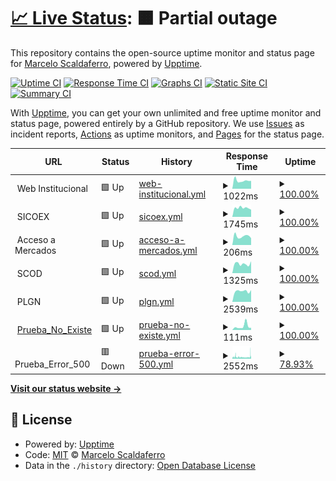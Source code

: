 # [📈 Live Status](https://Scaldy.github.io/ALADI_Sites_Monitor): <!--live status--> **🟧 Partial outage**

This repository contains the open-source uptime monitor and status page for [Marcelo Scaldaferro](https://scaldy.github.io/Marcelo-Scaldaferro/), powered by [Upptime](https://github.com/upptime/upptime).

[![Uptime CI](https://github.com/Scaldy/ALADI_Sites_Monitor/workflows/Uptime%20CI/badge.svg)](https://github.com/Scaldy/ALADI_Sites_Monitor/actions?query=workflow%3A%22Uptime+CI%22)
[![Response Time CI](https://github.com/Scaldy/ALADI_Sites_Monitor/workflows/Response%20Time%20CI/badge.svg)](https://github.com/Scaldy/ALADI_Sites_Monitor/actions?query=workflow%3A%22Response+Time+CI%22)
[![Graphs CI](https://github.com/Scaldy/ALADI_Sites_Monitor/workflows/Graphs%20CI/badge.svg)](https://github.com/Scaldy/ALADI_Sites_Monitor/actions?query=workflow%3A%22Graphs+CI%22)
[![Static Site CI](https://github.com/Scaldy/ALADI_Sites_Monitor/workflows/Static%20Site%20CI/badge.svg)](https://github.com/Scaldy/ALADI_Sites_Monitor/actions?query=workflow%3A%22Static+Site+CI%22)
[![Summary CI](https://github.com/Scaldy/ALADI_Sites_Monitor/workflows/Summary%20CI/badge.svg)](https://github.com/Scaldy/ALADI_Sites_Monitor/actions?query=workflow%3A%22Summary+CI%22)

With [Upptime](https://upptime.js.org), you can get your own unlimited and free uptime monitor and status page, powered entirely by a GitHub repository. We use [Issues](https://github.com/Scaldy/ALADI_Sites_Monitor/issues) as incident reports, [Actions](https://github.com/Scaldy/ALADI_Sites_Monitor/actions) as uptime monitors, and [Pages](https://Scaldy.github.io/ALADI_Sites_Monitor) for the status page.

<!--start: status pages-->
<!-- This summary is generated by Upptime (https://github.com/upptime/upptime) -->
<!-- Do not edit this manually, your changes will be overwritten -->
<!-- prettier-ignore -->
| URL | Status | History | Response Time | Uptime |
| --- | ------ | ------- | ------------- | ------ |
| <img alt="" src="https://icons.duckduckgo.com/ip3/null.ico" height="13"> Web Institucional | 🟩 Up | [web-institucional.yml](https://github.com/Scaldy/ALADI_Sites_Monitor/commits/HEAD/history/web-institucional.yml) | <details><summary><img alt="Response time graph" src="./graphs/web-institucional/response-time-week.png" height="20"> 1022ms</summary><br><a href="https://Scaldy.github.io/ALADI_Sites_Monitor/history/web-institucional"><img alt="Response time 1202" src="https://img.shields.io/endpoint?url=https%3A%2F%2Fraw.githubusercontent.com%2FScaldy%2FALADI_Sites_Monitor%2FHEAD%2Fapi%2Fweb-institucional%2Fresponse-time.json"></a><br><a href="https://Scaldy.github.io/ALADI_Sites_Monitor/history/web-institucional"><img alt="24-hour response time 987" src="https://img.shields.io/endpoint?url=https%3A%2F%2Fraw.githubusercontent.com%2FScaldy%2FALADI_Sites_Monitor%2FHEAD%2Fapi%2Fweb-institucional%2Fresponse-time-day.json"></a><br><a href="https://Scaldy.github.io/ALADI_Sites_Monitor/history/web-institucional"><img alt="7-day response time 1022" src="https://img.shields.io/endpoint?url=https%3A%2F%2Fraw.githubusercontent.com%2FScaldy%2FALADI_Sites_Monitor%2FHEAD%2Fapi%2Fweb-institucional%2Fresponse-time-week.json"></a><br><a href="https://Scaldy.github.io/ALADI_Sites_Monitor/history/web-institucional"><img alt="30-day response time 1087" src="https://img.shields.io/endpoint?url=https%3A%2F%2Fraw.githubusercontent.com%2FScaldy%2FALADI_Sites_Monitor%2FHEAD%2Fapi%2Fweb-institucional%2Fresponse-time-month.json"></a><br><a href="https://Scaldy.github.io/ALADI_Sites_Monitor/history/web-institucional"><img alt="1-year response time 1199" src="https://img.shields.io/endpoint?url=https%3A%2F%2Fraw.githubusercontent.com%2FScaldy%2FALADI_Sites_Monitor%2FHEAD%2Fapi%2Fweb-institucional%2Fresponse-time-year.json"></a></details> | <details><summary><a href="https://Scaldy.github.io/ALADI_Sites_Monitor/history/web-institucional">100.00%</a></summary><a href="https://Scaldy.github.io/ALADI_Sites_Monitor/history/web-institucional"><img alt="All-time uptime 99.98%" src="https://img.shields.io/endpoint?url=https%3A%2F%2Fraw.githubusercontent.com%2FScaldy%2FALADI_Sites_Monitor%2FHEAD%2Fapi%2Fweb-institucional%2Fuptime.json"></a><br><a href="https://Scaldy.github.io/ALADI_Sites_Monitor/history/web-institucional"><img alt="24-hour uptime 100.00%" src="https://img.shields.io/endpoint?url=https%3A%2F%2Fraw.githubusercontent.com%2FScaldy%2FALADI_Sites_Monitor%2FHEAD%2Fapi%2Fweb-institucional%2Fuptime-day.json"></a><br><a href="https://Scaldy.github.io/ALADI_Sites_Monitor/history/web-institucional"><img alt="7-day uptime 100.00%" src="https://img.shields.io/endpoint?url=https%3A%2F%2Fraw.githubusercontent.com%2FScaldy%2FALADI_Sites_Monitor%2FHEAD%2Fapi%2Fweb-institucional%2Fuptime-week.json"></a><br><a href="https://Scaldy.github.io/ALADI_Sites_Monitor/history/web-institucional"><img alt="30-day uptime 100.00%" src="https://img.shields.io/endpoint?url=https%3A%2F%2Fraw.githubusercontent.com%2FScaldy%2FALADI_Sites_Monitor%2FHEAD%2Fapi%2Fweb-institucional%2Fuptime-month.json"></a><br><a href="https://Scaldy.github.io/ALADI_Sites_Monitor/history/web-institucional"><img alt="1-year uptime 99.98%" src="https://img.shields.io/endpoint?url=https%3A%2F%2Fraw.githubusercontent.com%2FScaldy%2FALADI_Sites_Monitor%2FHEAD%2Fapi%2Fweb-institucional%2Fuptime-year.json"></a></details>
| <img alt="" src="https://icons.duckduckgo.com/ip3/null.ico" height="13"> SICOEX | 🟩 Up | [sicoex.yml](https://github.com/Scaldy/ALADI_Sites_Monitor/commits/HEAD/history/sicoex.yml) | <details><summary><img alt="Response time graph" src="./graphs/sicoex/response-time-week.png" height="20"> 1745ms</summary><br><a href="https://Scaldy.github.io/ALADI_Sites_Monitor/history/sicoex"><img alt="Response time 1807" src="https://img.shields.io/endpoint?url=https%3A%2F%2Fraw.githubusercontent.com%2FScaldy%2FALADI_Sites_Monitor%2FHEAD%2Fapi%2Fsicoex%2Fresponse-time.json"></a><br><a href="https://Scaldy.github.io/ALADI_Sites_Monitor/history/sicoex"><img alt="24-hour response time 1410" src="https://img.shields.io/endpoint?url=https%3A%2F%2Fraw.githubusercontent.com%2FScaldy%2FALADI_Sites_Monitor%2FHEAD%2Fapi%2Fsicoex%2Fresponse-time-day.json"></a><br><a href="https://Scaldy.github.io/ALADI_Sites_Monitor/history/sicoex"><img alt="7-day response time 1745" src="https://img.shields.io/endpoint?url=https%3A%2F%2Fraw.githubusercontent.com%2FScaldy%2FALADI_Sites_Monitor%2FHEAD%2Fapi%2Fsicoex%2Fresponse-time-week.json"></a><br><a href="https://Scaldy.github.io/ALADI_Sites_Monitor/history/sicoex"><img alt="30-day response time 1866" src="https://img.shields.io/endpoint?url=https%3A%2F%2Fraw.githubusercontent.com%2FScaldy%2FALADI_Sites_Monitor%2FHEAD%2Fapi%2Fsicoex%2Fresponse-time-month.json"></a><br><a href="https://Scaldy.github.io/ALADI_Sites_Monitor/history/sicoex"><img alt="1-year response time 1874" src="https://img.shields.io/endpoint?url=https%3A%2F%2Fraw.githubusercontent.com%2FScaldy%2FALADI_Sites_Monitor%2FHEAD%2Fapi%2Fsicoex%2Fresponse-time-year.json"></a></details> | <details><summary><a href="https://Scaldy.github.io/ALADI_Sites_Monitor/history/sicoex">100.00%</a></summary><a href="https://Scaldy.github.io/ALADI_Sites_Monitor/history/sicoex"><img alt="All-time uptime 90.61%" src="https://img.shields.io/endpoint?url=https%3A%2F%2Fraw.githubusercontent.com%2FScaldy%2FALADI_Sites_Monitor%2FHEAD%2Fapi%2Fsicoex%2Fuptime.json"></a><br><a href="https://Scaldy.github.io/ALADI_Sites_Monitor/history/sicoex"><img alt="24-hour uptime 100.00%" src="https://img.shields.io/endpoint?url=https%3A%2F%2Fraw.githubusercontent.com%2FScaldy%2FALADI_Sites_Monitor%2FHEAD%2Fapi%2Fsicoex%2Fuptime-day.json"></a><br><a href="https://Scaldy.github.io/ALADI_Sites_Monitor/history/sicoex"><img alt="7-day uptime 100.00%" src="https://img.shields.io/endpoint?url=https%3A%2F%2Fraw.githubusercontent.com%2FScaldy%2FALADI_Sites_Monitor%2FHEAD%2Fapi%2Fsicoex%2Fuptime-week.json"></a><br><a href="https://Scaldy.github.io/ALADI_Sites_Monitor/history/sicoex"><img alt="30-day uptime 100.00%" src="https://img.shields.io/endpoint?url=https%3A%2F%2Fraw.githubusercontent.com%2FScaldy%2FALADI_Sites_Monitor%2FHEAD%2Fapi%2Fsicoex%2Fuptime-month.json"></a><br><a href="https://Scaldy.github.io/ALADI_Sites_Monitor/history/sicoex"><img alt="1-year uptime 87.42%" src="https://img.shields.io/endpoint?url=https%3A%2F%2Fraw.githubusercontent.com%2FScaldy%2FALADI_Sites_Monitor%2FHEAD%2Fapi%2Fsicoex%2Fuptime-year.json"></a></details>
| <img alt="" src="https://icons.duckduckgo.com/ip3/null.ico" height="13"> Acceso a Mercados | 🟩 Up | [acceso-a-mercados.yml](https://github.com/Scaldy/ALADI_Sites_Monitor/commits/HEAD/history/acceso-a-mercados.yml) | <details><summary><img alt="Response time graph" src="./graphs/acceso-a-mercados/response-time-week.png" height="20"> 206ms</summary><br><a href="https://Scaldy.github.io/ALADI_Sites_Monitor/history/acceso-a-mercados"><img alt="Response time 339" src="https://img.shields.io/endpoint?url=https%3A%2F%2Fraw.githubusercontent.com%2FScaldy%2FALADI_Sites_Monitor%2FHEAD%2Fapi%2Facceso-a-mercados%2Fresponse-time.json"></a><br><a href="https://Scaldy.github.io/ALADI_Sites_Monitor/history/acceso-a-mercados"><img alt="24-hour response time 160" src="https://img.shields.io/endpoint?url=https%3A%2F%2Fraw.githubusercontent.com%2FScaldy%2FALADI_Sites_Monitor%2FHEAD%2Fapi%2Facceso-a-mercados%2Fresponse-time-day.json"></a><br><a href="https://Scaldy.github.io/ALADI_Sites_Monitor/history/acceso-a-mercados"><img alt="7-day response time 206" src="https://img.shields.io/endpoint?url=https%3A%2F%2Fraw.githubusercontent.com%2FScaldy%2FALADI_Sites_Monitor%2FHEAD%2Fapi%2Facceso-a-mercados%2Fresponse-time-week.json"></a><br><a href="https://Scaldy.github.io/ALADI_Sites_Monitor/history/acceso-a-mercados"><img alt="30-day response time 211" src="https://img.shields.io/endpoint?url=https%3A%2F%2Fraw.githubusercontent.com%2FScaldy%2FALADI_Sites_Monitor%2FHEAD%2Fapi%2Facceso-a-mercados%2Fresponse-time-month.json"></a><br><a href="https://Scaldy.github.io/ALADI_Sites_Monitor/history/acceso-a-mercados"><img alt="1-year response time 331" src="https://img.shields.io/endpoint?url=https%3A%2F%2Fraw.githubusercontent.com%2FScaldy%2FALADI_Sites_Monitor%2FHEAD%2Fapi%2Facceso-a-mercados%2Fresponse-time-year.json"></a></details> | <details><summary><a href="https://Scaldy.github.io/ALADI_Sites_Monitor/history/acceso-a-mercados">100.00%</a></summary><a href="https://Scaldy.github.io/ALADI_Sites_Monitor/history/acceso-a-mercados"><img alt="All-time uptime 99.98%" src="https://img.shields.io/endpoint?url=https%3A%2F%2Fraw.githubusercontent.com%2FScaldy%2FALADI_Sites_Monitor%2FHEAD%2Fapi%2Facceso-a-mercados%2Fuptime.json"></a><br><a href="https://Scaldy.github.io/ALADI_Sites_Monitor/history/acceso-a-mercados"><img alt="24-hour uptime 100.00%" src="https://img.shields.io/endpoint?url=https%3A%2F%2Fraw.githubusercontent.com%2FScaldy%2FALADI_Sites_Monitor%2FHEAD%2Fapi%2Facceso-a-mercados%2Fuptime-day.json"></a><br><a href="https://Scaldy.github.io/ALADI_Sites_Monitor/history/acceso-a-mercados"><img alt="7-day uptime 100.00%" src="https://img.shields.io/endpoint?url=https%3A%2F%2Fraw.githubusercontent.com%2FScaldy%2FALADI_Sites_Monitor%2FHEAD%2Fapi%2Facceso-a-mercados%2Fuptime-week.json"></a><br><a href="https://Scaldy.github.io/ALADI_Sites_Monitor/history/acceso-a-mercados"><img alt="30-day uptime 100.00%" src="https://img.shields.io/endpoint?url=https%3A%2F%2Fraw.githubusercontent.com%2FScaldy%2FALADI_Sites_Monitor%2FHEAD%2Fapi%2Facceso-a-mercados%2Fuptime-month.json"></a><br><a href="https://Scaldy.github.io/ALADI_Sites_Monitor/history/acceso-a-mercados"><img alt="1-year uptime 99.99%" src="https://img.shields.io/endpoint?url=https%3A%2F%2Fraw.githubusercontent.com%2FScaldy%2FALADI_Sites_Monitor%2FHEAD%2Fapi%2Facceso-a-mercados%2Fuptime-year.json"></a></details>
| <img alt="" src="https://icons.duckduckgo.com/ip3/null.ico" height="13"> SCOD | 🟩 Up | [scod.yml](https://github.com/Scaldy/ALADI_Sites_Monitor/commits/HEAD/history/scod.yml) | <details><summary><img alt="Response time graph" src="./graphs/scod/response-time-week.png" height="20"> 1325ms</summary><br><a href="https://Scaldy.github.io/ALADI_Sites_Monitor/history/scod"><img alt="Response time 1343" src="https://img.shields.io/endpoint?url=https%3A%2F%2Fraw.githubusercontent.com%2FScaldy%2FALADI_Sites_Monitor%2FHEAD%2Fapi%2Fscod%2Fresponse-time.json"></a><br><a href="https://Scaldy.github.io/ALADI_Sites_Monitor/history/scod"><img alt="24-hour response time 1689" src="https://img.shields.io/endpoint?url=https%3A%2F%2Fraw.githubusercontent.com%2FScaldy%2FALADI_Sites_Monitor%2FHEAD%2Fapi%2Fscod%2Fresponse-time-day.json"></a><br><a href="https://Scaldy.github.io/ALADI_Sites_Monitor/history/scod"><img alt="7-day response time 1325" src="https://img.shields.io/endpoint?url=https%3A%2F%2Fraw.githubusercontent.com%2FScaldy%2FALADI_Sites_Monitor%2FHEAD%2Fapi%2Fscod%2Fresponse-time-week.json"></a><br><a href="https://Scaldy.github.io/ALADI_Sites_Monitor/history/scod"><img alt="30-day response time 1524" src="https://img.shields.io/endpoint?url=https%3A%2F%2Fraw.githubusercontent.com%2FScaldy%2FALADI_Sites_Monitor%2FHEAD%2Fapi%2Fscod%2Fresponse-time-month.json"></a><br><a href="https://Scaldy.github.io/ALADI_Sites_Monitor/history/scod"><img alt="1-year response time 1346" src="https://img.shields.io/endpoint?url=https%3A%2F%2Fraw.githubusercontent.com%2FScaldy%2FALADI_Sites_Monitor%2FHEAD%2Fapi%2Fscod%2Fresponse-time-year.json"></a></details> | <details><summary><a href="https://Scaldy.github.io/ALADI_Sites_Monitor/history/scod">100.00%</a></summary><a href="https://Scaldy.github.io/ALADI_Sites_Monitor/history/scod"><img alt="All-time uptime 99.44%" src="https://img.shields.io/endpoint?url=https%3A%2F%2Fraw.githubusercontent.com%2FScaldy%2FALADI_Sites_Monitor%2FHEAD%2Fapi%2Fscod%2Fuptime.json"></a><br><a href="https://Scaldy.github.io/ALADI_Sites_Monitor/history/scod"><img alt="24-hour uptime 100.00%" src="https://img.shields.io/endpoint?url=https%3A%2F%2Fraw.githubusercontent.com%2FScaldy%2FALADI_Sites_Monitor%2FHEAD%2Fapi%2Fscod%2Fuptime-day.json"></a><br><a href="https://Scaldy.github.io/ALADI_Sites_Monitor/history/scod"><img alt="7-day uptime 100.00%" src="https://img.shields.io/endpoint?url=https%3A%2F%2Fraw.githubusercontent.com%2FScaldy%2FALADI_Sites_Monitor%2FHEAD%2Fapi%2Fscod%2Fuptime-week.json"></a><br><a href="https://Scaldy.github.io/ALADI_Sites_Monitor/history/scod"><img alt="30-day uptime 99.96%" src="https://img.shields.io/endpoint?url=https%3A%2F%2Fraw.githubusercontent.com%2FScaldy%2FALADI_Sites_Monitor%2FHEAD%2Fapi%2Fscod%2Fuptime-month.json"></a><br><a href="https://Scaldy.github.io/ALADI_Sites_Monitor/history/scod"><img alt="1-year uptime 99.24%" src="https://img.shields.io/endpoint?url=https%3A%2F%2Fraw.githubusercontent.com%2FScaldy%2FALADI_Sites_Monitor%2FHEAD%2Fapi%2Fscod%2Fuptime-year.json"></a></details>
| <img alt="" src="https://icons.duckduckgo.com/ip3/null.ico" height="13"> PLGN | 🟩 Up | [plgn.yml](https://github.com/Scaldy/ALADI_Sites_Monitor/commits/HEAD/history/plgn.yml) | <details><summary><img alt="Response time graph" src="./graphs/plgn/response-time-week.png" height="20"> 2539ms</summary><br><a href="https://Scaldy.github.io/ALADI_Sites_Monitor/history/plgn"><img alt="Response time 2504" src="https://img.shields.io/endpoint?url=https%3A%2F%2Fraw.githubusercontent.com%2FScaldy%2FALADI_Sites_Monitor%2FHEAD%2Fapi%2Fplgn%2Fresponse-time.json"></a><br><a href="https://Scaldy.github.io/ALADI_Sites_Monitor/history/plgn"><img alt="24-hour response time 2799" src="https://img.shields.io/endpoint?url=https%3A%2F%2Fraw.githubusercontent.com%2FScaldy%2FALADI_Sites_Monitor%2FHEAD%2Fapi%2Fplgn%2Fresponse-time-day.json"></a><br><a href="https://Scaldy.github.io/ALADI_Sites_Monitor/history/plgn"><img alt="7-day response time 2539" src="https://img.shields.io/endpoint?url=https%3A%2F%2Fraw.githubusercontent.com%2FScaldy%2FALADI_Sites_Monitor%2FHEAD%2Fapi%2Fplgn%2Fresponse-time-week.json"></a><br><a href="https://Scaldy.github.io/ALADI_Sites_Monitor/history/plgn"><img alt="30-day response time 2497" src="https://img.shields.io/endpoint?url=https%3A%2F%2Fraw.githubusercontent.com%2FScaldy%2FALADI_Sites_Monitor%2FHEAD%2Fapi%2Fplgn%2Fresponse-time-month.json"></a><br><a href="https://Scaldy.github.io/ALADI_Sites_Monitor/history/plgn"><img alt="1-year response time 2479" src="https://img.shields.io/endpoint?url=https%3A%2F%2Fraw.githubusercontent.com%2FScaldy%2FALADI_Sites_Monitor%2FHEAD%2Fapi%2Fplgn%2Fresponse-time-year.json"></a></details> | <details><summary><a href="https://Scaldy.github.io/ALADI_Sites_Monitor/history/plgn">100.00%</a></summary><a href="https://Scaldy.github.io/ALADI_Sites_Monitor/history/plgn"><img alt="All-time uptime 99.80%" src="https://img.shields.io/endpoint?url=https%3A%2F%2Fraw.githubusercontent.com%2FScaldy%2FALADI_Sites_Monitor%2FHEAD%2Fapi%2Fplgn%2Fuptime.json"></a><br><a href="https://Scaldy.github.io/ALADI_Sites_Monitor/history/plgn"><img alt="24-hour uptime 100.00%" src="https://img.shields.io/endpoint?url=https%3A%2F%2Fraw.githubusercontent.com%2FScaldy%2FALADI_Sites_Monitor%2FHEAD%2Fapi%2Fplgn%2Fuptime-day.json"></a><br><a href="https://Scaldy.github.io/ALADI_Sites_Monitor/history/plgn"><img alt="7-day uptime 100.00%" src="https://img.shields.io/endpoint?url=https%3A%2F%2Fraw.githubusercontent.com%2FScaldy%2FALADI_Sites_Monitor%2FHEAD%2Fapi%2Fplgn%2Fuptime-week.json"></a><br><a href="https://Scaldy.github.io/ALADI_Sites_Monitor/history/plgn"><img alt="30-day uptime 98.49%" src="https://img.shields.io/endpoint?url=https%3A%2F%2Fraw.githubusercontent.com%2FScaldy%2FALADI_Sites_Monitor%2FHEAD%2Fapi%2Fplgn%2Fuptime-month.json"></a><br><a href="https://Scaldy.github.io/ALADI_Sites_Monitor/history/plgn"><img alt="1-year uptime 99.77%" src="https://img.shields.io/endpoint?url=https%3A%2F%2Fraw.githubusercontent.com%2FScaldy%2FALADI_Sites_Monitor%2FHEAD%2Fapi%2Fplgn%2Fuptime-year.json"></a></details>
| <img alt="" src="https://icons.duckduckgo.com/ip3/www.google.com.ico" height="13"> [Prueba_No_Existe](https://www.google.com) | 🟩 Up | [prueba-no-existe.yml](https://github.com/Scaldy/ALADI_Sites_Monitor/commits/HEAD/history/prueba-no-existe.yml) | <details><summary><img alt="Response time graph" src="./graphs/prueba-no-existe/response-time-week.png" height="20"> 111ms</summary><br><a href="https://Scaldy.github.io/ALADI_Sites_Monitor/history/prueba-no-existe"><img alt="Response time 101" src="https://img.shields.io/endpoint?url=https%3A%2F%2Fraw.githubusercontent.com%2FScaldy%2FALADI_Sites_Monitor%2FHEAD%2Fapi%2Fprueba-no-existe%2Fresponse-time.json"></a><br><a href="https://Scaldy.github.io/ALADI_Sites_Monitor/history/prueba-no-existe"><img alt="24-hour response time 65" src="https://img.shields.io/endpoint?url=https%3A%2F%2Fraw.githubusercontent.com%2FScaldy%2FALADI_Sites_Monitor%2FHEAD%2Fapi%2Fprueba-no-existe%2Fresponse-time-day.json"></a><br><a href="https://Scaldy.github.io/ALADI_Sites_Monitor/history/prueba-no-existe"><img alt="7-day response time 111" src="https://img.shields.io/endpoint?url=https%3A%2F%2Fraw.githubusercontent.com%2FScaldy%2FALADI_Sites_Monitor%2FHEAD%2Fapi%2Fprueba-no-existe%2Fresponse-time-week.json"></a><br><a href="https://Scaldy.github.io/ALADI_Sites_Monitor/history/prueba-no-existe"><img alt="30-day response time 109" src="https://img.shields.io/endpoint?url=https%3A%2F%2Fraw.githubusercontent.com%2FScaldy%2FALADI_Sites_Monitor%2FHEAD%2Fapi%2Fprueba-no-existe%2Fresponse-time-month.json"></a><br><a href="https://Scaldy.github.io/ALADI_Sites_Monitor/history/prueba-no-existe"><img alt="1-year response time 110" src="https://img.shields.io/endpoint?url=https%3A%2F%2Fraw.githubusercontent.com%2FScaldy%2FALADI_Sites_Monitor%2FHEAD%2Fapi%2Fprueba-no-existe%2Fresponse-time-year.json"></a></details> | <details><summary><a href="https://Scaldy.github.io/ALADI_Sites_Monitor/history/prueba-no-existe">100.00%</a></summary><a href="https://Scaldy.github.io/ALADI_Sites_Monitor/history/prueba-no-existe"><img alt="All-time uptime 99.98%" src="https://img.shields.io/endpoint?url=https%3A%2F%2Fraw.githubusercontent.com%2FScaldy%2FALADI_Sites_Monitor%2FHEAD%2Fapi%2Fprueba-no-existe%2Fuptime.json"></a><br><a href="https://Scaldy.github.io/ALADI_Sites_Monitor/history/prueba-no-existe"><img alt="24-hour uptime 100.00%" src="https://img.shields.io/endpoint?url=https%3A%2F%2Fraw.githubusercontent.com%2FScaldy%2FALADI_Sites_Monitor%2FHEAD%2Fapi%2Fprueba-no-existe%2Fuptime-day.json"></a><br><a href="https://Scaldy.github.io/ALADI_Sites_Monitor/history/prueba-no-existe"><img alt="7-day uptime 100.00%" src="https://img.shields.io/endpoint?url=https%3A%2F%2Fraw.githubusercontent.com%2FScaldy%2FALADI_Sites_Monitor%2FHEAD%2Fapi%2Fprueba-no-existe%2Fuptime-week.json"></a><br><a href="https://Scaldy.github.io/ALADI_Sites_Monitor/history/prueba-no-existe"><img alt="30-day uptime 100.00%" src="https://img.shields.io/endpoint?url=https%3A%2F%2Fraw.githubusercontent.com%2FScaldy%2FALADI_Sites_Monitor%2FHEAD%2Fapi%2Fprueba-no-existe%2Fuptime-month.json"></a><br><a href="https://Scaldy.github.io/ALADI_Sites_Monitor/history/prueba-no-existe"><img alt="1-year uptime 100.00%" src="https://img.shields.io/endpoint?url=https%3A%2F%2Fraw.githubusercontent.com%2FScaldy%2FALADI_Sites_Monitor%2FHEAD%2Fapi%2Fprueba-no-existe%2Fuptime-year.json"></a></details>
| <img alt="" src="https://icons.duckduckgo.com/ip3/null.ico" height="13"> Prueba_Error_500 | 🟥 Down | [prueba-error-500.yml](https://github.com/Scaldy/ALADI_Sites_Monitor/commits/HEAD/history/prueba-error-500.yml) | <details><summary><img alt="Response time graph" src="./graphs/prueba-error-500/response-time-week.png" height="20"> 2552ms</summary><br><a href="https://Scaldy.github.io/ALADI_Sites_Monitor/history/prueba-error-500"><img alt="Response time 2104" src="https://img.shields.io/endpoint?url=https%3A%2F%2Fraw.githubusercontent.com%2FScaldy%2FALADI_Sites_Monitor%2FHEAD%2Fapi%2Fprueba-error-500%2Fresponse-time.json"></a><br><a href="https://Scaldy.github.io/ALADI_Sites_Monitor/history/prueba-error-500"><img alt="24-hour response time 3478" src="https://img.shields.io/endpoint?url=https%3A%2F%2Fraw.githubusercontent.com%2FScaldy%2FALADI_Sites_Monitor%2FHEAD%2Fapi%2Fprueba-error-500%2Fresponse-time-day.json"></a><br><a href="https://Scaldy.github.io/ALADI_Sites_Monitor/history/prueba-error-500"><img alt="7-day response time 2552" src="https://img.shields.io/endpoint?url=https%3A%2F%2Fraw.githubusercontent.com%2FScaldy%2FALADI_Sites_Monitor%2FHEAD%2Fapi%2Fprueba-error-500%2Fresponse-time-week.json"></a><br><a href="https://Scaldy.github.io/ALADI_Sites_Monitor/history/prueba-error-500"><img alt="30-day response time 2756" src="https://img.shields.io/endpoint?url=https%3A%2F%2Fraw.githubusercontent.com%2FScaldy%2FALADI_Sites_Monitor%2FHEAD%2Fapi%2Fprueba-error-500%2Fresponse-time-month.json"></a><br><a href="https://Scaldy.github.io/ALADI_Sites_Monitor/history/prueba-error-500"><img alt="1-year response time 2267" src="https://img.shields.io/endpoint?url=https%3A%2F%2Fraw.githubusercontent.com%2FScaldy%2FALADI_Sites_Monitor%2FHEAD%2Fapi%2Fprueba-error-500%2Fresponse-time-year.json"></a></details> | <details><summary><a href="https://Scaldy.github.io/ALADI_Sites_Monitor/history/prueba-error-500">78.93%</a></summary><a href="https://Scaldy.github.io/ALADI_Sites_Monitor/history/prueba-error-500"><img alt="All-time uptime 98.93%" src="https://img.shields.io/endpoint?url=https%3A%2F%2Fraw.githubusercontent.com%2FScaldy%2FALADI_Sites_Monitor%2FHEAD%2Fapi%2Fprueba-error-500%2Fuptime.json"></a><br><a href="https://Scaldy.github.io/ALADI_Sites_Monitor/history/prueba-error-500"><img alt="24-hour uptime 75.48%" src="https://img.shields.io/endpoint?url=https%3A%2F%2Fraw.githubusercontent.com%2FScaldy%2FALADI_Sites_Monitor%2FHEAD%2Fapi%2Fprueba-error-500%2Fuptime-day.json"></a><br><a href="https://Scaldy.github.io/ALADI_Sites_Monitor/history/prueba-error-500"><img alt="7-day uptime 78.93%" src="https://img.shields.io/endpoint?url=https%3A%2F%2Fraw.githubusercontent.com%2FScaldy%2FALADI_Sites_Monitor%2FHEAD%2Fapi%2Fprueba-error-500%2Fuptime-week.json"></a><br><a href="https://Scaldy.github.io/ALADI_Sites_Monitor/history/prueba-error-500"><img alt="30-day uptime 88.22%" src="https://img.shields.io/endpoint?url=https%3A%2F%2Fraw.githubusercontent.com%2FScaldy%2FALADI_Sites_Monitor%2FHEAD%2Fapi%2Fprueba-error-500%2Fuptime-month.json"></a><br><a href="https://Scaldy.github.io/ALADI_Sites_Monitor/history/prueba-error-500"><img alt="1-year uptime 98.56%" src="https://img.shields.io/endpoint?url=https%3A%2F%2Fraw.githubusercontent.com%2FScaldy%2FALADI_Sites_Monitor%2FHEAD%2Fapi%2Fprueba-error-500%2Fuptime-year.json"></a></details>

<!--end: status pages-->

[**Visit our status website →**](https://Scaldy.github.io/ALADI_Sites_Monitor)

## 📄 License

- Powered by: [Upptime](https://github.com/upptime/upptime)
- Code: [MIT](./LICENSE) © [Marcelo Scaldaferro](https://scaldy.github.io/Marcelo-Scaldaferro/)
- Data in the `./history` directory: [Open Database License](https://opendatacommons.org/licenses/odbl/1-0/)
